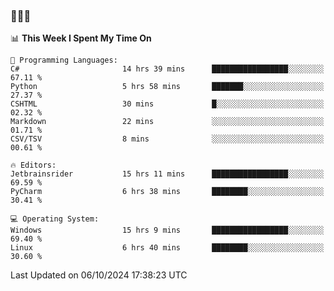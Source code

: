 ### 👋👋👋
<!--START_SECTION:waka-->
📊 **This Week I Spent My Time On** 

```text
💬 Programming Languages: 
C#                       14 hrs 39 mins      █████████████████░░░░░░░░   67.11 % 
Python                   5 hrs 58 mins       ███████░░░░░░░░░░░░░░░░░░   27.37 % 
CSHTML                   30 mins             █░░░░░░░░░░░░░░░░░░░░░░░░   02.32 % 
Markdown                 22 mins             ░░░░░░░░░░░░░░░░░░░░░░░░░   01.71 % 
CSV/TSV                  8 mins              ░░░░░░░░░░░░░░░░░░░░░░░░░   00.61 % 

🔥 Editors: 
Jetbrainsrider           15 hrs 11 mins      █████████████████░░░░░░░░   69.59 % 
PyCharm                  6 hrs 38 mins       ████████░░░░░░░░░░░░░░░░░   30.41 % 

💻 Operating System: 
Windows                  15 hrs 9 mins       █████████████████░░░░░░░░   69.40 % 
Linux                    6 hrs 40 mins       ████████░░░░░░░░░░░░░░░░░   30.60 % 
```


 Last Updated on 06/10/2024 17:38:23 UTC
<!--END_SECTION:waka-->
